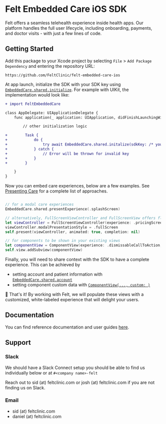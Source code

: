# Felt Embedded Care iOS SDK
Felt offers a seamless telehealth experience inside health apps. Our platform handles the full user lifecycle, including onboarding, payments, and doctor visits - with just a few lines of code.

## Getting Started

Add this package to your Xcode project by selecting `File` > `Add Package Dependency` and entering the repository URL:

```
https://github.com/FeltClinic/felt-embedded-care-ios
```

At app launch, initialize the SDK with your SDK key using [`EmbeddedCare.shared.initialize`](https://feltclinic.github.io/felt-embedded-care-ios/documentation/feltembeddedcare/embeddedcare/initialize(sdkkey:)). For example with UIKit, the implementation would look like:

```diff
+ import FeltEmbeddedCare

class AppDelegate: UIApplicationDelegate {
    func application(_ application: UIApplication, didFinishLaunchingWithOptions launchOptions: [UIApplication.LaunchOptionsKey: Any]?) -> Bool {

        // other initialization logic

+        Task {
+            do {
+                try await EmbeddedCare.shared.initalize(sdkKey: /* your Felt SDK Key */)
+            } catch {
+                // Error will be thrown for invalid key
+            }
+        }

    }
}
```

Now you can embed care experiences, below are a few examples. 
See [Presenting Care](https://feltclinic.github.io/felt-embedded-care-ios/documentation/feltembeddedcare/documentation#Component-Experiences) for a complete list of approaches.

```swift

// for a modal care experiences
EmbeddedCare.shared.presentExperience(.splashScreen)

// alternatively, FullScreenViewController and FullScreenView offers flexibility to present the view
let viewController = FullScreenViewController(experience: .pricingScreen)
viewController.modalPresentationStyle = .fullScreen
self.present(viewController, animated: true, completion: nil)

// for components to be shown in your existing views
let componentView = ComponentView(experience: .dismissableCallToAction, metadata: [:])
self.view.addSubview(componentView)

```

Finally, you will need to share context with the SDK to have a complete experience. This can be achieved by

* setting account and patient information with [`EmbeddedCare.shared.account`](https://feltclinic.github.io/felt-embedded-care-ios/documentation/feltembeddedcare/embeddedcare/account) 
* setting component custom data with [`ComponentView(..., custom: )`](https://feltclinic.github.io/felt-embedded-care-ios/documentation/feltembeddedcare/componentview/init(experience:custom:))

🎉 That's it! By working with Felt, we will populate these views with a customized, white-labeled experience that will delight your users.

## Documentation
You can find reference documentation and user guides [here](https://feltclinic.github.io/felt-embedded-care-ios/documentation/feltembeddedcare/documentation).

## Support

### Slack
We should have a Slack Connect setup you should be able to find us individually below or at `#<company name>-felt`

Reach out to sid (at) feltclinic.com or josh (at) feltclinic.com if you are not finding us on Slack.


### Email

* sid (at) feltclinic.com
* daniel (at) feltclinic.com
